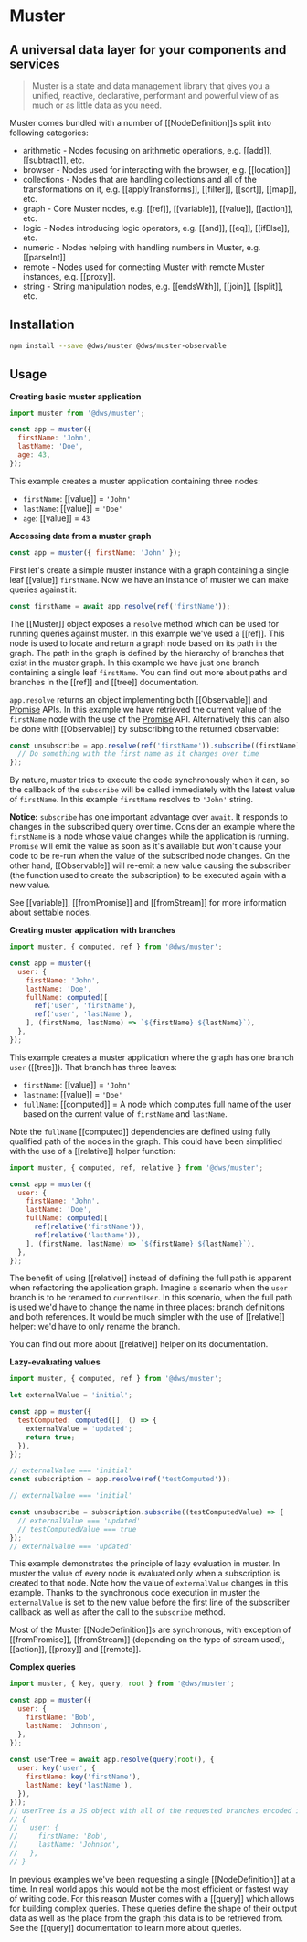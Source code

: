 # Muster

## A universal data layer for your components and services

> Muster is a state and data management library that gives you a unified, reactive, declarative, 
performant and powerful view of as much or as little data as you need.

Muster comes bundled with a number of [[NodeDefinition]]s split into following categories:
* arithmetic - Nodes focusing on arithmetic operations, e.g. [[add]], [[subtract]], etc.
* browser - Nodes used for interacting with the browser, e.g. [[location]]
* collections - Nodes that are handling collections and all of the transformations on it, e.g.
  [[applyTransforms]], [[filter]], [[sort]], [[map]], etc.
* graph - Core Muster nodes, e.g. [[ref]], [[variable]], [[value]], [[action]], etc.
* logic - Nodes introducing logic operators, e.g. [[and]], [[eq]], [[ifElse]], etc.
* numeric - Nodes helping with handling numbers in Muster, e.g. [[parseInt]]
* remote - Nodes used for connecting Muster with remote Muster instances, e.g. [[proxy]].
* string - String manipulation nodes, e.g. [[endsWith]], [[join]], [[split]], etc.

## Installation

```bash
npm install --save @dws/muster @dws/muster-observable
```

## Usage
**Creating basic muster application**
```js
import muster from '@dws/muster';

const app = muster({
  firstName: 'John',
  lastName: 'Doe',
  age: 43,
});
```
This example creates a muster application containing three nodes:
* `firstName`: [[value]] = `'John'`
* `lastName`: [[value]] = `'Doe'`
* `age`: [[value]] = `43`
 
**Accessing data from a muster graph**
```js
const app = muster({ firstName: 'John' });
```
First let's create a simple muster instance with a graph containing a single leaf [[value]]
`firstName`. Now we have an instance of muster we can make queries against it:
```js
const firstName = await app.resolve(ref('firstName'));
```
The [[Muster]] object exposes a `resolve` method which can be used for running queries against
muster. In this example we've used a [[ref]]. This node is used to locate and return a graph
node based on its path in the graph. The path in the graph is defined by the hierarchy of branches
that exist in the muster graph. In this example we have just one branch containing a single leaf
`firstName`. You can find out more about paths and branches in the [[ref]] and [[tree]]
documentation.

`app.resolve` returns an object implementing both [[Observable]] and [Promise](https://developer.mozilla.org/en-US/docs/Web/JavaScript/Reference/Global_Objects/Promise) APIs.
In this example we have retrieved the current value of the `firstName` node with the use of the [Promise](https://developer.mozilla.org/en-US/docs/Web/JavaScript/Reference/Global_Objects/Promise) API.
Alternatively this can also be done with [[Observable]] by subscribing to the returned observable:
```js
const unsubscribe = app.resolve(ref('firstName')).subscribe((firstName) => {
  // Do something with the first name as it changes over time
});
```
By nature, muster tries to execute the code synchronously when it can, so the callback of the
`subscribe` will be called immediately with the latest value of `firstName`. 
In this example `firstName` resolves to `'John'` string.

**Notice:** `subscribe` has one important advantage over `await`. It responds to changes in the
subscribed query over time. Consider an example where the `firstName` is a node whose value
changes while the application is running. `Promise` will emit the value as soon as it's
available but won't cause your code to be re-run when the value of the subscribed node changes.
On the other hand, [[Observable]] will re-emit a new value causing the subscriber (the function used
to create the subscription) to be executed again with a new value.

See [[variable]], [[fromPromise]] and [[fromStream]] for more information about
settable nodes.


**Creating muster application with branches**
```js
import muster, { computed, ref } from '@dws/muster';

const app = muster({
  user: {
    firstName: 'John',
    lastName: 'Doe',
    fullName: computed([
      ref('user', 'firstName'),
      ref('user', 'lastName'),
    ], (firstName, lastName) => `${firstName} ${lastName}`),
  },
});
```
This example creates a muster application where the graph has one branch `user` ([[tree]]).
That branch has three leaves:
* `firstName`: [[value]] = `'John'`
* `lastname`: [[value]] = `'Doe'`
* `fullName`: [[computed]] = A node which computes full name of the user based on the current
  value of `firstName` and `lastName`.

Note the `fullName` [[computed]] dependencies are defined using fully qualified path of the
nodes in the graph. This could have been simplified with the use of a [[relative]] helper
function:
```js
import muster, { computed, ref, relative } from '@dws/muster';

const app = muster({
  user: {
    firstName: 'John',
    lastName: 'Doe',
    fullName: computed([
      ref(relative('firstName')),
      ref(relative('lastName')),
    ], (firstName, lastName) => `${firstName} ${lastName}`),
  },
});
```
The benefit of using [[relative]] instead of defining the full path is apparent when refactoring the
application graph. Imagine a scenario when the `user` branch is to be renamed to `currentUser`.
In this scenario, when the full path is used we'd have to change the name in three places: branch
definitions and both references.
It would be much simpler with the use of [[relative]] helper: we'd have to only rename the
branch.

You can find out more about [[relative]] helper on its documentation.


**Lazy-evaluating values**
```js
import muster, { computed, ref } from '@dws/muster';

let externalValue = 'initial';

const app = muster({
  testComputed: computed([], () => {
    externalValue = 'updated';
    return true;
  }),
});

// externalValue === 'initial'
const subscription = app.resolve(ref('testComputed'));

// externalValue === 'initial'

const unsubscribe = subscription.subscribe((testComputedValue) => {
  // externalValue === 'updated'
  // testComputedValue === true
});
// externalValue === 'updated'
```
This example demonstrates the principle of lazy evaluation in muster. In muster the value of
every node is evaluated only when a subscription is created to that node. Note how the value of
`externalValue` changes in this example. Thanks to the synchronous code execution in muster the
`externalValue` is set to the new value before the first line of the subscriber callback as well
as after the call to the `subscribe` method.

Most of the Muster [[NodeDefinition]]s are synchronous, with exception of [[fromPromise]],
[[fromStream]] (depending on the type of stream used), [[action]], [[proxy]] and
[[remote]].


**Complex queries**
```js
import muster, { key, query, root } from '@dws/muster';

const app = muster({
  user: {
    firstName: 'Bob',
    lastName: 'Johnson',
  },
});
 
const userTree = await app.resolve(query(root(), {
  user: key('user', {
    firstName: key('firstName'),
    lastName: key('lastName'),
  }),
}));
// userTree is a JS object with all of the requested branches encoded in it:
// {
//   user: {
//     firstName: 'Bob',
//     lastName: 'Johnson',
//   },
// }
```
In previous examples we've been requesting a single [[NodeDefinition]] at a time. In real world apps
this would not be the most efficient or fastest way of writing code. For this reason Muster
comes with a [[query]] which allows for building complex queries. These queries define the
shape of their output data as well as the place from the graph this data is to be retrieved from. See
the [[query]] documentation to learn more about queries.
